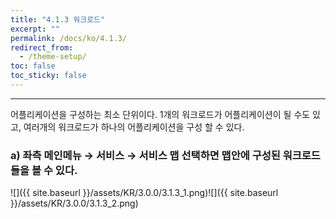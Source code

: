 ```yaml
---
title: "4.1.3 워크로드"
excerpt: ""
permalink: /docs/ko/4.1.3/
redirect_from:
  - /theme-setup/
toc: false
toc_sticky: false
---
```


---
어플리케이션을 구성하는 최소 단위이다. 1개의 워크로드가 어플리케이션이 될 수도 있고, 여러개의 워크로드가 하나의 어플리케이션을 구성 할 수 있다.

### a\) 좌측 메인메뉴 → 서비스 → 서비스 맵 선택하면 맵안에 구성된 워크로드들을 볼 수 있다.
![]({{ site.baseurl }}/assets/KR/3.0.0/3.1.3_1.png)![]({{ site.baseurl }}/assets/KR/3.0.0/3.1.3_2.png)
